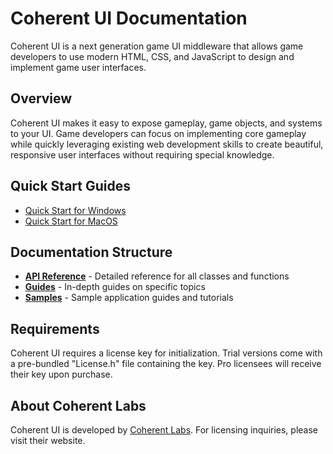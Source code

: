 # Coherent UI Documentation

Coherent UI is a next generation game UI middleware that allows game developers to use modern HTML, CSS, and JavaScript to design and implement game user interfaces.

## Overview

Coherent UI makes it easy to expose gameplay, game objects, and systems to your UI. Game developers can focus on implementing core gameplay while quickly leveraging existing web development skills to create beautiful, responsive user interfaces without requiring special knowledge.

## Quick Start Guides

- [Quick Start for Windows](Quick%20Start%20Windows.md)
- [Quick Start for MacOS](Quick%20Start%20MacOS.md)

## Documentation Structure

- **[API Reference](API%20Reference/README.md)** - Detailed reference for all classes and functions
- **[Guides](Guides/README.md)** - In-depth guides on specific topics
- **[Samples](Samples/README.md)** - Sample application guides and tutorials

## Requirements

Coherent UI requires a license key for initialization. Trial versions come with a pre-bundled "License.h" file containing the key. Pro licensees will receive their key upon purchase.

## About Coherent Labs

Coherent UI is developed by [Coherent Labs](http://www.coherent-labs.com). For licensing inquiries, please visit their website. 